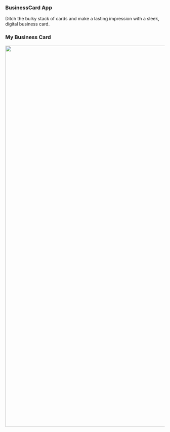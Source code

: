 ### BusinessCard App

Ditch the bulky stack of cards and make a lasting impression with a sleek, digital business card.

### My Business Card
<center>
  <img src="https://github.com/AVidhanR/BusinessCardApp/assets/116101537/a0ad8ab4-20e8-46a3-bd2a-0fa22fa34d58" height="1200px" width= "540px"/>
